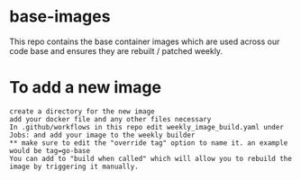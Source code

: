 # base-images

This repo contains the base container images which are used across our code base and ensures they are rebuilt / patched weekly.

# To add a new image

    create a directory for the new image
    add your docker file and any other files necessary
    In .github/workflows in this repo edit weekly_image_build.yaml under Jobs: and add your image to the weekly builder
    ** make sure to edit the "override tag" option to name it. an example would be tag=go-base
    You can add to "build when called" which will allow you to rebuild the image by triggering it manually.
